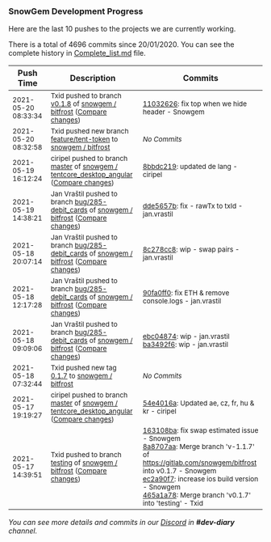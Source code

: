 
### SnowGem Development Progress

Here are the last 10 pushes to the projects we are currently working.

There is a total of 4696 commits since 20/01/2020. You can see the complete history in
 [Complete_list.md](Complete_list.md) file.

| Push Time | Description | Commits |
| --- | --- | --- |
| <sub>2021-05-20 08:33:34</sub> | <sub>Txid pushed to branch [v0\.1\.8](https://gitlab.com/snowgem/bitfrost/commits/v0.1.8) of [snowgem / bitfrost](https://gitlab.com/snowgem/bitfrost) ([Compare changes](https://gitlab.com/snowgem/bitfrost/compare/03417ce4e39ea00397d64bc73f7438f0dd9fabd8...11032626f3478b2354be2fffc5ae5d6619e4e9d3))</sub> | <sub>[11032626](https://gitlab.com/snowgem/bitfrost/-/commit/11032626f3478b2354be2fffc5ae5d6619e4e9d3): fix top when we hide header - Snowgem</sub> |
| <sub>2021-05-20 08:32:58</sub> | <sub>Txid pushed new branch [feature/tent\-token](https://gitlab.com/snowgem/bitfrost/commits/feature/tent-token) to [snowgem / bitfrost](https://gitlab.com/snowgem/bitfrost)</sub> | <sub>_No Commits_</sub> |
| <sub>2021-05-19 16:12:24</sub> | <sub>ciripel pushed to branch [master](https://gitlab.com/snowgem/tentcore_desktop_angular/commits/master) of [snowgem / tentcore\_desktop\_angular](https://gitlab.com/snowgem/tentcore_desktop_angular) ([Compare changes](https://gitlab.com/snowgem/tentcore_desktop_angular/compare/54e4016abe2aa35844b120c9dceec0e57586c402...8bbdc219abf75b7e32353e503e6076f7fc31b9a9))</sub> | <sub>[8bbdc219](https://gitlab.com/snowgem/tentcore_desktop_angular/-/commit/8bbdc219abf75b7e32353e503e6076f7fc31b9a9): updated de lang - ciripel</sub> |
| <sub>2021-05-19 14:38:21</sub> | <sub>Jan Vraštil pushed to branch [bug/285\-debit\_cards](https://gitlab.com/snowgem/bitfrost/commits/bug/285-debit_cards) of [snowgem / bitfrost](https://gitlab.com/snowgem/bitfrost) ([Compare changes](https://gitlab.com/snowgem/bitfrost/compare/8c278cc837f4dd8a89d65986c0fbc3c151d185c7...dde5657baf2df15829097db749afa8696ae17c66))</sub> | <sub>[dde5657b](https://gitlab.com/snowgem/bitfrost/-/commit/dde5657baf2df15829097db749afa8696ae17c66): fix - rawTx to txId - jan.vrastil</sub> |
| <sub>2021-05-18 20:07:14</sub> | <sub>Jan Vraštil pushed to branch [bug/285\-debit\_cards](https://gitlab.com/snowgem/bitfrost/commits/bug/285-debit_cards) of [snowgem / bitfrost](https://gitlab.com/snowgem/bitfrost) ([Compare changes](https://gitlab.com/snowgem/bitfrost/compare/90fa0ff08c962d2f027c88af7cf3c0582be351da...8c278cc837f4dd8a89d65986c0fbc3c151d185c7))</sub> | <sub>[8c278cc8](https://gitlab.com/snowgem/bitfrost/-/commit/8c278cc837f4dd8a89d65986c0fbc3c151d185c7): wip - swap pairs - jan.vrastil</sub> |
| <sub>2021-05-18 12:17:28</sub> | <sub>Jan Vraštil pushed to branch [bug/285\-debit\_cards](https://gitlab.com/snowgem/bitfrost/commits/bug/285-debit_cards) of [snowgem / bitfrost](https://gitlab.com/snowgem/bitfrost) ([Compare changes](https://gitlab.com/snowgem/bitfrost/compare/ba3492f66cff3630a768c75358ba92eda5b2471d...90fa0ff08c962d2f027c88af7cf3c0582be351da))</sub> | <sub>[90fa0ff0](https://gitlab.com/snowgem/bitfrost/-/commit/90fa0ff08c962d2f027c88af7cf3c0582be351da): fix ETH & remove console.logs - jan.vrastil</sub> |
| <sub>2021-05-18 09:09:06</sub> | <sub>Jan Vraštil pushed to branch [bug/285\-debit\_cards](https://gitlab.com/snowgem/bitfrost/commits/bug/285-debit_cards) of [snowgem / bitfrost](https://gitlab.com/snowgem/bitfrost) ([Compare changes](https://gitlab.com/snowgem/bitfrost/compare/82d3297a4576d2218fb840615d649c3184d5fc13...ba3492f66cff3630a768c75358ba92eda5b2471d))</sub> | <sub>[ebc04874](https://gitlab.com/snowgem/bitfrost/-/commit/ebc04874f8a78f02e07d6678b298f4ff66a032b0): wip - jan.vrastil<br>[ba3492f6](https://gitlab.com/snowgem/bitfrost/-/commit/ba3492f66cff3630a768c75358ba92eda5b2471d): wip - jan.vrastil</sub> |
| <sub>2021-05-18 07:32:44</sub> | <sub>Txid pushed new tag [0\.1\.7](https://gitlab.com/snowgem/bitfrost/-/tags/0.1.7) to [snowgem / bitfrost](https://gitlab.com/snowgem/bitfrost)</sub> | <sub>_No Commits_</sub> |
| <sub>2021-05-17 19:19:27</sub> | <sub>ciripel pushed to branch [master](https://gitlab.com/snowgem/tentcore_desktop_angular/commits/master) of [snowgem / tentcore\_desktop\_angular](https://gitlab.com/snowgem/tentcore_desktop_angular) ([Compare changes](https://gitlab.com/snowgem/tentcore_desktop_angular/compare/43a30485d71431d3aa16bb6114e3536a83ae9dca...54e4016abe2aa35844b120c9dceec0e57586c402))</sub> | <sub>[54e4016a](https://gitlab.com/snowgem/tentcore_desktop_angular/-/commit/54e4016abe2aa35844b120c9dceec0e57586c402): Updated ae, cz, fr, hu & kr - ciripel</sub> |
| <sub>2021-05-17 14:39:51</sub> | <sub>Txid pushed to branch [testing](https://gitlab.com/snowgem/bitfrost/commits/testing) of [snowgem / bitfrost](https://gitlab.com/snowgem/bitfrost) ([Compare changes](https://gitlab.com/snowgem/bitfrost/compare/68ee5c12429674be8d9ea1caac41a0207c4a83b9...465a1a788e1abc50c0fe9082eac120c5e3225e28))</sub> | <sub>[163108ba](https://gitlab.com/snowgem/bitfrost/-/commit/163108bae8e3ae78569dcedcf44b877dbb7f15cb): fix swap estimated issue - Snowgem<br>[8a8707aa](https://gitlab.com/snowgem/bitfrost/-/commit/8a8707aaa6dadc7fb240da2ef4cc4c7478487024): Merge branch 'v-1.1.7' of https://gitlab.com/snowgem/bitfrost into v0.1.7 - Snowgem<br>[ec2a90f7](https://gitlab.com/snowgem/bitfrost/-/commit/ec2a90f7c90938f89b185c1828d7bdb997a5b721): increase ios build version - Snowgem<br>[465a1a78](https://gitlab.com/snowgem/bitfrost/-/commit/465a1a788e1abc50c0fe9082eac120c5e3225e28): Merge branch 'v0.1.7' into 'testing' - Txid</sub> |

_You can see more details and commits in our [Discord](https://discord.gg/zumGnbg) in **#dev-diary** channel._
